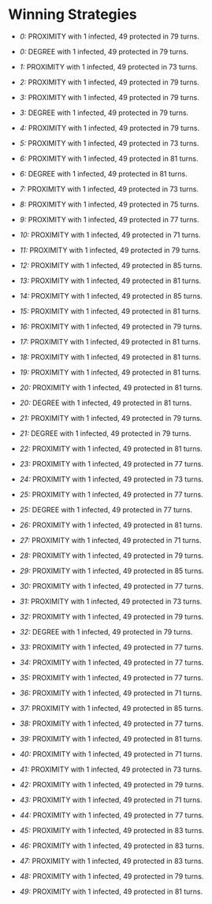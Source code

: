 # Winning Strategies

* _0:_ PROXIMITY with 1 infected, 49 protected in 79 turns.


* _0:_ DEGREE with 1 infected, 49 protected in 79 turns.


* _1:_ PROXIMITY with 1 infected, 49 protected in 73 turns.


* _2:_ PROXIMITY with 1 infected, 49 protected in 79 turns.


* _3:_ PROXIMITY with 1 infected, 49 protected in 79 turns.


* _3:_ DEGREE with 1 infected, 49 protected in 79 turns.


* _4:_ PROXIMITY with 1 infected, 49 protected in 79 turns.


* _5:_ PROXIMITY with 1 infected, 49 protected in 73 turns.


* _6:_ PROXIMITY with 1 infected, 49 protected in 81 turns.


* _6:_ DEGREE with 1 infected, 49 protected in 81 turns.


* _7:_ PROXIMITY with 1 infected, 49 protected in 73 turns.


* _8:_ PROXIMITY with 1 infected, 49 protected in 75 turns.


* _9:_ PROXIMITY with 1 infected, 49 protected in 77 turns.


* _10:_ PROXIMITY with 1 infected, 49 protected in 71 turns.


* _11:_ PROXIMITY with 1 infected, 49 protected in 79 turns.


* _12:_ PROXIMITY with 1 infected, 49 protected in 85 turns.


* _13:_ PROXIMITY with 1 infected, 49 protected in 81 turns.


* _14:_ PROXIMITY with 1 infected, 49 protected in 85 turns.


* _15:_ PROXIMITY with 1 infected, 49 protected in 81 turns.


* _16:_ PROXIMITY with 1 infected, 49 protected in 79 turns.


* _17:_ PROXIMITY with 1 infected, 49 protected in 81 turns.


* _18:_ PROXIMITY with 1 infected, 49 protected in 81 turns.


* _19:_ PROXIMITY with 1 infected, 49 protected in 81 turns.


* _20:_ PROXIMITY with 1 infected, 49 protected in 81 turns.


* _20:_ DEGREE with 1 infected, 49 protected in 81 turns.


* _21:_ PROXIMITY with 1 infected, 49 protected in 79 turns.


* _21:_ DEGREE with 1 infected, 49 protected in 79 turns.


* _22:_ PROXIMITY with 1 infected, 49 protected in 81 turns.


* _23:_ PROXIMITY with 1 infected, 49 protected in 77 turns.


* _24:_ PROXIMITY with 1 infected, 49 protected in 73 turns.


* _25:_ PROXIMITY with 1 infected, 49 protected in 77 turns.


* _25:_ DEGREE with 1 infected, 49 protected in 77 turns.


* _26:_ PROXIMITY with 1 infected, 49 protected in 81 turns.


* _27:_ PROXIMITY with 1 infected, 49 protected in 71 turns.


* _28:_ PROXIMITY with 1 infected, 49 protected in 79 turns.


* _29:_ PROXIMITY with 1 infected, 49 protected in 85 turns.


* _30:_ PROXIMITY with 1 infected, 49 protected in 77 turns.


* _31:_ PROXIMITY with 1 infected, 49 protected in 73 turns.


* _32:_ PROXIMITY with 1 infected, 49 protected in 79 turns.


* _32:_ DEGREE with 1 infected, 49 protected in 79 turns.


* _33:_ PROXIMITY with 1 infected, 49 protected in 77 turns.


* _34:_ PROXIMITY with 1 infected, 49 protected in 77 turns.


* _35:_ PROXIMITY with 1 infected, 49 protected in 77 turns.


* _36:_ PROXIMITY with 1 infected, 49 protected in 71 turns.


* _37:_ PROXIMITY with 1 infected, 49 protected in 85 turns.


* _38:_ PROXIMITY with 1 infected, 49 protected in 77 turns.


* _39:_ PROXIMITY with 1 infected, 49 protected in 81 turns.


* _40:_ PROXIMITY with 1 infected, 49 protected in 71 turns.


* _41:_ PROXIMITY with 1 infected, 49 protected in 73 turns.


* _42:_ PROXIMITY with 1 infected, 49 protected in 79 turns.


* _43:_ PROXIMITY with 1 infected, 49 protected in 71 turns.


* _44:_ PROXIMITY with 1 infected, 49 protected in 77 turns.


* _45:_ PROXIMITY with 1 infected, 49 protected in 83 turns.


* _46:_ PROXIMITY with 1 infected, 49 protected in 83 turns.


* _47:_ PROXIMITY with 1 infected, 49 protected in 83 turns.


* _48:_ PROXIMITY with 1 infected, 49 protected in 79 turns.


* _49:_ PROXIMITY with 1 infected, 49 protected in 81 turns.


